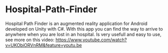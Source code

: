 # Hospital-Path-Finder
Hospital Path Finder is an augmented reality application for Android developed on Unity with C#. With this app you can find the way to arrive to anywhere when you are lost in an hospital. Is very usefull and easy to use, see more on this video: https://www.youtube.com/watch?v=UKObiORVnRM&feature=youtu.be
